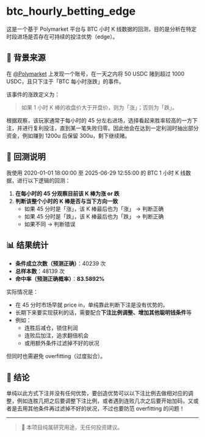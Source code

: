 # btc_hourly_betting_edge

这是一个基于 Polymarket 平台与 BTC 小时 K 线数据的回测，目的是分析在特定时段进场是否存在可持续的投注优势（edge）。

## 📌 背景来源

在 [@Polymarket](https://polymarket.com/profile/0xe3a7f373924e8f89d7f1441fa94ac0641e55252f?tab=activity) 上发现一个账号，在一天之内将 50 USDC 赌到超过 1000 USDC，且只下注于「BTC 每小时涨跌」的事件。

该事件的涨跌定义为：
> 如果 1 小时 K 棒的收盘价大于开盘价，则为「涨」；否则为「跌」。

根据观察，该玩家通常于每小时的 45 分左右进场，选择看起来胜率较高的一方下注，并进行复利投注，直到某一笔失败归零。因此他会在达到一定利润时抽出部分资金，例如赚到 1200u 后保留 300u，剩下继续赌。

## 🧪 回测说明

我使用 2020-01-01 18:00:00 至 2025-06-29 12:55:00 的 BTC 1 小时 K 线数据，进行以下逻辑的回测：

1. **在每小时的 45 分观察目前该 K 棒为涨 or 跌**
2. **判断该整个小时的 K 棒是否与当下方向一致**
   - 如果 45 分时是「涨」，该 K 棒最后也为「涨」 → 判断正确
   - 如果 45 分时是「跌」，该 K 棒最后也为「跌」 → 判断正确
   - 如果不同 → 判断错误

## 📊 结果统计

- **条件成立次数（预测正确）**：40239 次  
- **总样本数**：48139 次  
- **命中率（预测正确概率）**：**83.5892%**

实际情况是：

- 在 45 分时市场早就 price in，单纯靠此判断下注是没有优势的。
- 长期下来要实现获利的话，需要配合**下注比例调整、增加其他聪明钱条件**等  
- 例如：
  - 连胜后减仓，锁住利润
  - 连败后加注，追求翻倍机会
  - 或用额外条件过滤掉不好的状况

但同时也需避免 overfitting（过度拟合）。

## 🧠 结论

单纯以此方式下注并没有任何优势，要创造优势可以以下注比例去做相对应的调整，例如连胜几把之后要调整下注比例，或者遇到连败几次之后要开始加码，又或者是去用其他条件再过滤掉不好的状况，不过也要防范 overfitting 的问题！

---

> 📌 本项目纯属研究用途，无任何投资建议。
